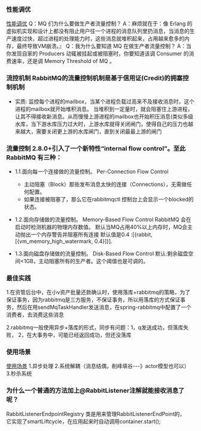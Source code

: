 ### 性能调优
[性能调优](https://www.cnblogs.com/purpleraintear/p/6033136.html)
Q：MQ 们为什么要做生产者流量控制？
A：麻烦就在于：像 Erlang 的虚拟机实现和设计上都没有阻止用户往一个进程的消息队列里扔消息，当消息的生产速度过快，超过进程的处理能力时，这些消息就堆积起来，占用越来愈多的内存，最终导致VM崩溃。』 
Q：我为什么要知道 MQ 在做生产者流量控制？
A：当你发现自家的 Producers 动辄被挂起或被阻塞时，你要知道该调 Consumer 的消费速率，还是调 Memory Threshold of MQ 。

### 流控机制  RabbitMQ的流量控制机制是基于信用证(Credit)的拥塞控制机制
- 实质: 监控每个进程的mailbox，当某个进程负载过高来不及接收消息时，这个进程的mailbox就开始堆积消息。
       当堆积到一定量时，就会阻塞住上游进程，让其不得接收新消息。从而慢慢上游进程的mailbox也开始积压消息(类似多级水库，当下游水库压力过大时，上游水库就得关闭闸门，使得自己的压力也越来越大，需要关闭更上游的水库闸门，直到关闭最最上游的闸门

### 流量控制  2.8.0+引入了一个新特性“internal flow control”。至此 RabbitMQ 有三种：
- 1.1.面向每一个连接做的流量控制。 Per-Connection Flow Control 
    - 主动阻塞（Block）那些发布消息太快的连接（Connections），无需做任何配置。
    - 如果连接被阻塞了，那么它在rabbitmqctl 控制台上会显示一个blocked的状态。
   
- 1.2.面向存储做的流量控制。 Memory-Based Flow Control
    RabbitMQ 会在启动时检测机器的物理内存数值。
    默认当MQ占用40%以上内存时，MQ会主动抛出一个内存警告并阻塞所有连接
    默认值是0.4 :[{rabbit, [{vm_memory_high_watermark, 0.4}]}].

- 1.3.面向磁盘存储做的流量控制。 Disk-Based Flow Control
  默认:剩余磁盘空间<1GB，主动阻塞所有的生产者。这个阈值也是可调的。


### 最佳实践
1.在资管后台中，在小v资产批量还款确认时，使用落库+rabbitmq的策略，为了保证事务，因为rabbitmq是三方服务，不保证事务，所以用落库的方式保证事务，然后在用sendMqTaskHandler发送消息，在spring-rabbitmq中配置了一个消费者，去消费这些消息

2.rabbitmq一般使用异步+落库的形式，同步有问题：1，q发送成功，但落库失败，
2，在大事务中，可能已经返回成功，但还没落库

### 使用场景

 [使用场景](http://blog.csdn.net/whoamiyang/article/details/54954780)
1.异步处理
2.系统解耦（消息结偶，削峰填谷---》actor模型也可以）
3.秒杀系统

### 为什么一个普通的方法加上@RabbitListener注解就能接收消息了呢？
RabbitListenerEndpointRegistry 类是用来管理RabbitListenerEndPoint的，  
它实现了smartLiftcycle，在应用起来时自动调用container.start();
